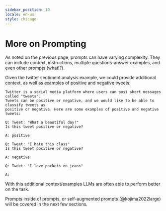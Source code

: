```yaml
---
sidebar_position: 10
locale: en-us
style: chicago
---
```


# More on Prompting

As noted on the previous page, prompts can have varying complexity. They can include context, instructions, multiple questions-answer examples, and even other prompts (what!?).

Given the twitter sentiment analysis example, we could provide additional context,
as well as examples of positive and negative tweets:

```
Twitter is a social media platform where users can post short messages called "tweets".
Tweets can be positive or negative, and we would like to be able to classify tweets as
positive or negative. Here are some examples of positive and negative tweets:

Q: Tweet: "What a beautiful day!"
Is this tweet positive or negative?

A: positive

Q: Tweet: "I hate this class"
Is this tweet positive or negative?

A: negative

Q: Tweet: "I love pockets on jeans"

A:
```
With this additional context/examples LLMs are often able to perform better on the task.

Prompts inside of prompts, or self-augmented prompts (@kojima2022large) will be 
covered in the next few sections.
